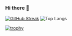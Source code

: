 ### Hi there 👋

[![GitHub Streak](https://streak-stats.demolab.com/?user=DenverCoder1)](https://git.io/streak-stats)    ![Top Langs](https://github-readme-stats.vercel.app/api/top-langs/?username=anuraghazra&layout=compact)

[![trophy](https://github-profile-trophy.vercel.app/?username=ryo-ma)](https://github.com/ryo-ma/github-profile-trophy)
